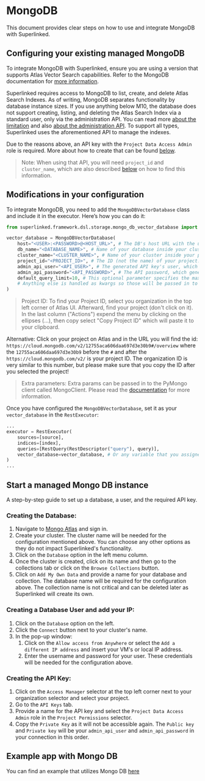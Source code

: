 # MongoDB

This document provides clear steps on how to use and integrate MongoDB with Superlinked.

## Configuring your existing managed MongoDB

To integrate MongoDB with Superlinked, ensure you are using a version that supports Atlas Vector Search capabilities. Refer to the MongoDB documentation for [more information](https://www.mongodb.com/docs/atlas/atlas-vector-search/vector-search-overview/).

Superlinked requires access to MongoDB to list, create, and delete Atlas Search Indexes. As of writing, MongoDB separates functionality by database instance sizes. If you use anything below M10, the database does not support creating, listing, and deleting the Atlas Search Index via a standard user, only via the administration API. You can read more [about the limitation](https://www.mongodb.com/docs/atlas/atlas-vector-search/vector-search-type/) and also [about the administration API](https://www.mongodb.com/docs/atlas/configure-api-access/). To support all types, Superlinked uses the aforementioned API to manage the indexes.

Due to the reasons above, an API key with the `Project Data Access Admin` role is required. More about how to create that can be found [below](#start-a-managed-mongo-db-instance).

> Note: When using that API, you will need `project_id` and `cluster_name`, which are also described [below](#start-a-managed-mongo-db-instance) on how to find this information.

## Modifications in your configuration

To integrate MongoDB, you need to add the `MongoDBVectorDatabase` class and include it in the executor. Here’s how you can do it:
```python
from superlinked.framework.dsl.storage.mongo_db_vector_database import MongoDBVectorDatabase

vector_database = MongoDBVectorDatabase(
    host="<USER>:<PASSWORD>@<HOST_URL>", # The DB's host URL with the username and password
    db_name="<DATABASE_NAME>", # Name of your database inside your cluster. You need to create it, the system won't do it automatically
    cluster_name="<CLUSTER_NAME>", # Name of your cluster inside your project
    project_id="<PROJECT_ID>", # The ID (not the name) of your project. To see how to find it, read the note below this box
    admin_api_user="<API_USER>", # The generated API key's user, which called public key on Mongo Atlas
    admin_api_password="<API_PASSWORD>", # The API password, which generated by mongo, they reference it on Atlas as private key
    default_query_limit=10, # This optional parameter specifies the maximum number of query results returned. If not set, it defaults to 10.
    # Anything else is handled as kwargs so those will be passed in to the MongoClient. Read more about the possible parameters below
)
```

> Project ID: To find your Project ID, select you organization in the top left corner of Atlas UI. Afterward, find your project (don't click on it). In the last column ("Actions") expend the menu by clicking on the ellipses (...), then copy select "Copy Project ID" which will paste it to your clipboard.

Alternative: Click on your project on Atlas and in the URL you will find the id: `https://cloud.mongodb.com/v2/12755aca606daa697d3e30b9#/overview` where the `12755aca606daa697d3e30b9` before the `#` and after the `https://cloud.mongodb.com/v2/` is your project ID. The organization ID is very similar to this number, but please make sure that you copy the ID after you selected the project!

> Extra parameters: Extra params can be passed in to the PyMongo client called MongoClient. Please read the [documentation](https://pymongo.readthedocs.io/en/stable/api/pymongo/mongo_client.html#pymongo.mongo_client.MongoClient) for more information.

Once you have configured the `MongoDBVectorDatabase`, set it as your `vector_database` in the `RestExecutor`:
```python
...
executor = RestExecutor(
    sources=[source],
    indices=[index],
    queries=[RestQuery(RestDescriptor("query"), query)],
    vector_database=vector_database, # Or any variable that you assigned your `MongoDBVectorDatabase`
)
...
```

## Start a managed Mongo DB instance

A step-by-step guide to set up a database, a user, and the required API key.

### Creating the Database:
1. Navigate to [Mongo Atlas](https://cloud.mongodb.com/) and sign in.
2. Create your cluster. The cluster name will be needed for the configuration mentioned above. You can choose any other options as they do not impact Superlinked's functionality.
3. Click on the `Database` option in the left menu column.
4. Once the cluster is created, click on its name and then go to the collections tab or click on the `Browse Collections` button.
5. Click on `Add My Own Data` and provide a name for your database and collection. The database name will be required for the configuration above. The collection name is not critical and can be deleted later as Superlinked will create its own.

### Creating a Database User and add your IP:
1. Click on the `Database` option on the left.
2. Click the `Connect` button next to your cluster's name.
3. In the pop-up window:
   1. Click on the `Allow access from Anywhere` or select the `Add a different IP address` and insert your VM's or local IP address.
   2. Enter the username and password for your user. These credentials will be needed for the configuration above.

### Creating the API Key:
1. Click on the `Access Manager` selector at the top left corner next to your organization selector and select your project.
2. Go to the `API Keys` tab.
3. Provide a name for the API key and select the `Project Data Access Admin` role in the `Project Permissions` selector.
4. Copy the `Private Key` as it will not be accessible again. The `Public key` and `Private key` will be your `admin_api_user` and `admin_api_password` in your connection in this order.


## Example app with Mongo DB

You can find an example that utilizes Mongo DB [here](app_with_mongodb.py)
